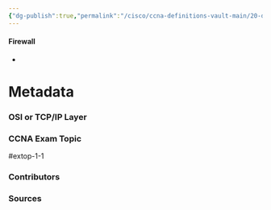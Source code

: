 ```yaml
---
{"dg-publish":true,"permalink":"/cisco/ccna-definitions-vault-main/20-definitions/firewall/","tags":["defs_ccna"]}
---
```


#### Firewall
- 







# Metadata
### OSI or TCP/IP Layer

### CCNA Exam Topic
#extop-1-1 
### Contributors

### Sources

